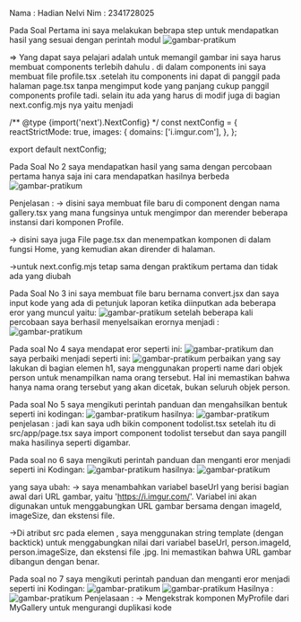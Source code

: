 Nama    : Hadian Nelvi
Nim     : 2341728025

Pada Soal Pertama ini saya melakukan bebrapa step untuk mendapatkan hasil yang sesuai dengan perintah modul
![gambar-pratikum](img/gambar1.png)

=> Yang dapat saya pelajari adalah untuk memangil gambar ini saya harus membuat components terlebih dahulu . di dalam components ini saya membuat file profile.tsx .setelah itu  components ini dapat di panggil pada halaman page.tsx tanpa mengimput kode yang panjang cukup panggil components profile tadi. selain itu ada yang harus di modif juga di bagian next.config.mjs nya yaitu menjadi 

/** @type {import('next').NextConfig} */
const nextConfig = {
    reactStrictMode: true,
    images: {
      domains: ['i.imgur.com'],
    },
  };

  export default nextConfig;


Pada Soal No 2 saya mendapatkan hasil yang sama dengan percobaan pertama hanya saja ini cara mendapatkan hasilnya berbeda
![gambar-pratikum](img/gambar2.png)

Penjelasan :
-> disini saya membuat file baru di component dengan nama gallery.tsx yang mana fungsinya untuk mengimpor dan merender beberapa instansi dari komponen Profile.

-> disini saya juga File page.tsx dan menempatkan komponen <Gallery /> di dalam fungsi Home, yang kemudian akan dirender di halaman.

->untuk next.config.mjs tetap sama dengan praktikum pertama dan tidak ada yang diubah

Pada Soal No 3 ini
saya membuat file baru bernama convert.jsx dan saya input kode yang ada di petunjuk laporan ketika diinputkan ada beberapa eror yang muncul yaitu:
![gambar-pratikum](img/gambar3.png)
setelah  beberapa kali percobaan saya berhasil menyelsaikan erornya menjadi :
![gambar-pratikum](img/gambar4.png)

Pada soal No 4 saya mendapat eror seperti ini:
![gambar-pratikum](img/gambar5.png)
dan saya perbaiki menjadi seperti ini:
![gambar-pratikum](img/gambar6.png)
perbaikan yang say lakukan di bagian elemen h1, saya menggunakan properti name dari objek person untuk menampilkan nama orang tersebut. Hal ini memastikan bahwa hanya nama orang tersebut yang akan dicetak, bukan seluruh objek person.

Pada soal No 5 saya mengikuti perintah panduan dan mengahsilkan bentuk seperti ini
kodingan:
![gambar-pratikum](img/gambar7.png)
hasilnya:
![gambar-pratikum](img/gambar8.png)
penjelasan : jadi kan saya udh bikin component todolist.tsx setelah itu di src/app/page.tsx saya import component todolist tersebut dan saya pangill maka hasilinya seperti digambar.

Pada soal no 6 saya mengikuti perintah panduan dan menganti eror menjadi seperti ini
Kodingan:
![gambar-pratikum](img/gambar9.png)
hasilnya:
![gambar-pratikum](img/gambar10.png)

yang saya ubah:
-> saya menambahkan variabel baseUrl yang berisi bagian awal dari URL gambar, yaitu 'https://i.imgur.com/'. Variabel ini akan digunakan untuk menggabungkan URL gambar bersama dengan imageId, imageSize, dan ekstensi file.

->Di atribut src pada elemen <img>, saya menggunakan string template (dengan backtick) untuk menggabungkan nilai dari variabel baseUrl, person.imageId, person.imageSize, dan ekstensi file .jpg. Ini memastikan bahwa URL gambar dibangun dengan benar.

Pada soal no 7 saya mengikuti perintah panduan dan menganti eror menjadi seperti ini
Kodingan:
![gambar-pratikum](img/gambar11.png)
![gambar-pratikum](img/gambar12.png)
Hasilnya :
![gambar-pratikum](img/gambar13.png)
Penjelasaan :
-> Mengekstrak komponen MyProfile dari MyGallery untuk mengurangi duplikasi kode
